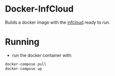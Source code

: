 # Docker-InfCloud

Builds a docker image with the [infcloud](https://www.inf-it.com/open-source/clients/infcloud/) ready to run.

# Running

- run the docker container with:

```bash
docker-compose pull
docker-compose up
```
